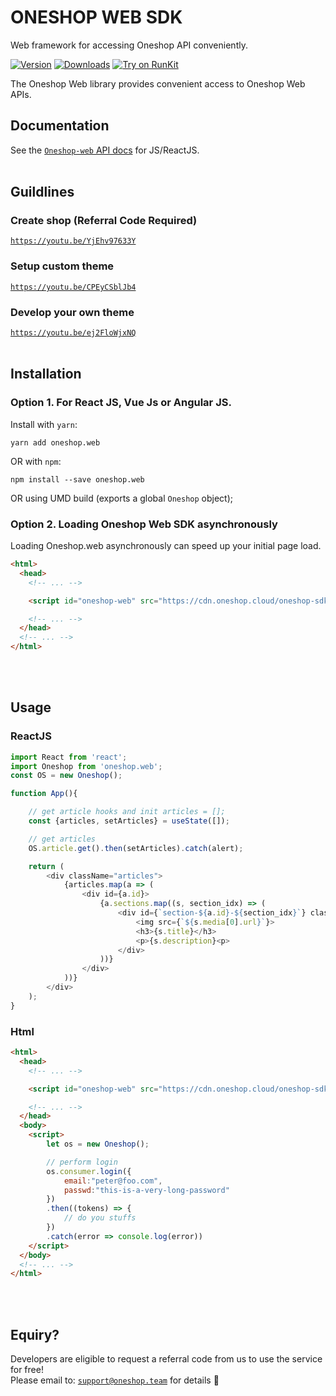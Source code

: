 # ONESHOP WEB SDK
Web framework for accessing Oneshop API conveniently.

[![Version](https://img.shields.io/npm/v/oneshop.web.svg)](https://www.npmjs.org/package/oneshop.web)
[![Downloads](https://img.shields.io/npm/dm/oneshop.web.svg)](https://www.npmjs.com/package/oneshop.web)
[![Try on RunKit](https://badge.runkitcdn.com/oneshop.web.svg)](https://runkit.com/npm/oneshop.web)

The Oneshop Web library provides convenient access to Oneshop Web APIs.

## Documentation

See the [`Oneshop-web` API docs](https://docs.oneshop.dev) for JS/ReactJS.
<br/><br/>

## Guildlines
### Create shop (Referral Code Required)
[`https://youtu.be/YjEhv97633Y`](https://youtu.be/YjEhv97633Y)

### Setup custom theme
[`https://youtu.be/CPEyCSblJb4`](https://youtu.be/CPEyCSblJb4)

### Develop your own theme
[`https://youtu.be/ej2FloWjxNQ`](https://youtu.be/ej2FloWjxNQ)<br/><br/>

  
## Installation

### Option 1. For React JS, Vue Js or Angular JS.

Install with `yarn`:

```
yarn add oneshop.web
```

OR with `npm`:

```
npm install --save oneshop.web
```

OR using UMD build (exports a global `Oneshop` object);
<br/>

### Option 2. Loading Oneshop Web SDK asynchronously
Loading Oneshop.web asynchronously can speed up your initial page load.

```html
<html>
  <head>
    <!-- ... -->

    <script id="oneshop-web" src="https://cdn.oneshop.cloud/oneshop-sdk.min.js" async></script>

    <!-- ... -->
  </head>
  <!-- ... -->
</html>
```

<br/><br/>
## Usage
### ReactJS

```js
import React from 'react';
import Oneshop from 'oneshop.web';
const OS = new Oneshop();

function App(){

    // get article hooks and init articles = [];
    const {articles, setArticles} = useState([]);

    // get articles
    OS.article.get().then(setArticles).catch(alert);

    return (
        <div className="articles">
            {articles.map(a => (
                <div id={a.id}>
                    {a.sections.map((s, section_idx) => (
                        <div id={`section-${a.id}-${section_idx}`} className="section">
                            <img src={`${s.media[0].url}`}>
                            <h3>{s.title}</h3>
                            <p>{s.description}<p>
                        </div>
                    ))}
                </div>
            ))}
        </div>
    );
}

```

### Html
```html
<html>
  <head>
    <!-- ... -->

    <script id="oneshop-web" src="https://cdn.oneshop.cloud/oneshop-sdk.min.js" async></script>

    <!-- ... -->
  </head>
  <body>
    <script>
        let os = new Oneshop();

        // perform login
        os.consumer.login({
            email:"peter@foo.com", 
            passwd:"this-is-a-very-long-password"
        })
        .then((tokens) => {
            // do you stuffs
        })
        .catch(error => console.log(error))
    </script>
  </body>
  <!-- ... -->
</html>
```
<br/><br/>
## Equiry?
Developers are eligible to request a referral code from us to use the service for free!<br/>
Please email to: [`support@oneshop.team`](mailto:support@oneshop.team) for details 🎉

